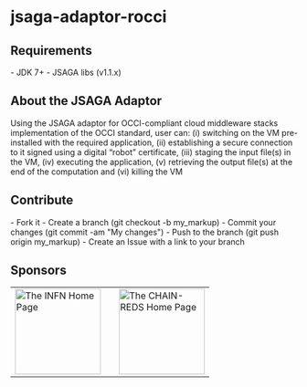 # jsaga-adaptor-rocci

<h2>Requirements</h2>
- JDK 7+
- JSAGA libs (v1.1.x)

<h2>About the JSAGA Adaptor</h2>
Using the JSAGA adaptor for OCCI-compliant cloud middleware stacks implementation of the OCCI standard, user can: 
(i) switching on the VM pre-installed with the required application, 
(ii) establishing a secure connection to it signed using a digital “robot” certificate, 
(iii) staging the input file(s) in the VM, 
(iv) executing the application, 
(v) retrieving the output file(s) at the end of the computation and
(vi) killing the VM

<h2>Contribute</h2>
- Fork it
- Create a branch (git checkout -b my_markup)
- Commit your changes (git commit -am "My changes")
- Push to the branch (git push origin my_markup)
- Create an Issue with a link to your branch
 
<h2>Sponsors</h2>
<table border="0">
<tr>
<td>
<a href="http://www.infn.it/"><img width="150" src="http://www.infn.it/logo/weblogo1.gif" border="0" title="The INFN Home Page"></a>
</td>
<td></td>
<td>
<a href="http://www.chain-project.eu/"><img width="150" src="https://www.chain-project.eu/image/image_gallery?uuid=4b273102-2ed0-49ca-929f-c23379318171&groupId=3456180&t=1424446552904" border="0" title="The CHAIN-REDS Home Page"></a>
</td>
</tr>
</table>
